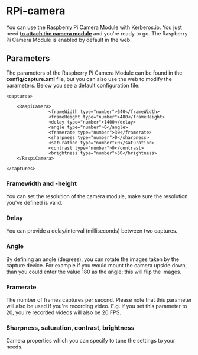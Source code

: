 # RPi-camera

You can use the Raspberry Pi Camera Module with Kerberos.io. You just need [**to attach the camera module**](https://www.raspberrypi.org/help/camera-module-setup/) and you're ready to go. The Raspberry Pi Camera Module is enabled by default in the web.

## Parameters

The parameters of the Raspberry Pi Camera Module can be found in the **config/capture.xml** file, but you can also use the web to modify the parameters. Below you see a default configuration file.

	<captures>

	    <RaspiCamera>
					<frameWidth type="number">640</frameWidth>
					<frameHeight type="number">480</frameHeight>
					<delay type="number">1400</delay>
					<angle type="number">0</angle>
					<framerate type="number">30</framerate>
					<sharpness type="number">0</sharpness>
					<saturation type="number">0</saturation>
					<contrast type="number">0</contrast>
					<brightness type="number">50</brightness>
	    </RaspiCamera>

	</captures>

### Framewidth and -height

You can set the resolution of the camera module, make sure the resolution you've defined is valid.

### Delay

You can provide a delay/interval (milliseconds) between two captures.

### Angle

By defining an angle (degrees), you can rotate the images taken by the capture device. For example if you would mount the camera upside down, than you could enter the value 180 as the angle; this will flip the images.

### Framerate

The number of frames captures per second. Please note that this parameter will also be used if you're recording video. E.g. if you set this parameter to 20, you're recorded videos will also be 20 FPS.

### Sharpness, saturation, contrast, brightness

Camera properties which you can specify to tune the settings to your needs.
